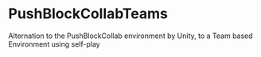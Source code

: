 # PushBlockCollabTeams
Alternation to the PushBlockCollab environment by Unity, to a Team based Environment using self-play

